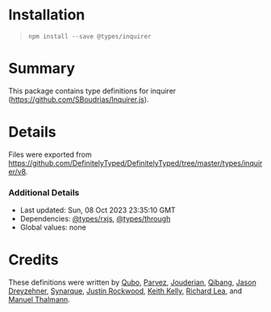 # Installation
> `npm install --save @types/inquirer`

# Summary
This package contains type definitions for inquirer (https://github.com/SBoudrias/Inquirer.js).

# Details
Files were exported from https://github.com/DefinitelyTyped/DefinitelyTyped/tree/master/types/inquirer/v8.

### Additional Details
 * Last updated: Sun, 08 Oct 2023 23:35:10 GMT
 * Dependencies: [@types/rxjs](https://npmjs.com/package/@types/rxjs), [@types/through](https://npmjs.com/package/@types/through)
 * Global values: none

# Credits
These definitions were written by [Qubo](https://github.com/tkQubo), [Parvez](https://github.com/ppathan), [Jouderian](https://github.com/jouderianjr), [Qibang](https://github.com/bang88), [Jason Dreyzehner](https://github.com/bitjson), [Synarque](https://github.com/synarque), [Justin Rockwood](https://github.com/jrockwood), [Keith Kelly](https://github.com/kwkelly), [Richard Lea](https://github.com/chigix), and [Manuel Thalmann](https://github.com/manuth).

